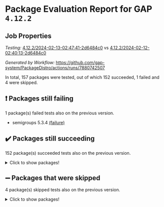 # Package Evaluation Report for GAP `4.12.2`

## Job Properties

*Testing:* [4.12.2/2024-02-13-02:47:41-2d6484c0](https://github.com/gap-system/PackageDistro/blob/data/reports/4.12.2/2024-02-13-02:47:41-2d6484c0) vs [4.12.2/2024-02-12-02:40:13-2d6484c0](https://github.com/gap-system/PackageDistro/blob/data/reports/4.12.2/2024-02-12-02:40:13-2d6484c0)

*Generated by Workflow:* https://github.com/gap-system/PackageDistro/actions/runs/7880742507

In total, 157 packages were tested, out of which 152 succeeded, 1 failed and 4 were skipped.

## :exclamation: Packages still failing

1 package(s) failed tests also on the previous version.
- semigroups 5.3.4 [(failure)](https://github.com/gap-system/PackageDistro/actions/runs/7880742507/job/21503718074)

## :heavy_check_mark: Packages still succeeding

152 package(s) succeeded tests also on the previous version.
<details><summary>Click to show packages!</summary>

- 4ti2interface 2023.02-04 [(success)](https://github.com/gap-system/PackageDistro/actions/runs/7880742507/job/21503696358)
- ace 5.6.2 [(success)](https://github.com/gap-system/PackageDistro/actions/runs/7880742507/job/21503696524)
- aclib 1.3.2 [(success)](https://github.com/gap-system/PackageDistro/actions/runs/7880742507/job/21503696698)
- agt 0.3.1 [(success)](https://github.com/gap-system/PackageDistro/actions/runs/7880742507/job/21503696866)
- alnuth 3.2.1 [(success)](https://github.com/gap-system/PackageDistro/actions/runs/7880742507/job/21503697036)
- anupq 3.3.0 [(success)](https://github.com/gap-system/PackageDistro/actions/runs/7880742507/job/21503697218)
- atlasrep 2.1.8 [(success)](https://github.com/gap-system/PackageDistro/actions/runs/7880742507/job/21503697401)
- autodoc 2023.06.19 [(success)](https://github.com/gap-system/PackageDistro/actions/runs/7880742507/job/21503697590)
- automata 1.15 [(success)](https://github.com/gap-system/PackageDistro/actions/runs/7880742507/job/21503700808)
- automgrp 1.3.2 [(success)](https://github.com/gap-system/PackageDistro/actions/runs/7880742507/job/21503701064)
- autpgrp 1.11 [(success)](https://github.com/gap-system/PackageDistro/actions/runs/7880742507/job/21503701217)
- cap 2024.01-06 [(success)](https://github.com/gap-system/PackageDistro/actions/runs/7880742507/job/21503701326)
- caratinterface 2.3.6 [(success)](https://github.com/gap-system/PackageDistro/actions/runs/7880742507/job/21503701461)
- cddinterface 2022.11.01 [(success)](https://github.com/gap-system/PackageDistro/actions/runs/7880742507/job/21503701581)
- circle 1.6.6 [(success)](https://github.com/gap-system/PackageDistro/actions/runs/7880742507/job/21503701718)
- classicpres 1.22 [(success)](https://github.com/gap-system/PackageDistro/actions/runs/7880742507/job/21503701864)
- cohomolo 1.6.11 [(success)](https://github.com/gap-system/PackageDistro/actions/runs/7880742507/job/21503702002)
- congruence 1.2.5 [(success)](https://github.com/gap-system/PackageDistro/actions/runs/7880742507/job/21503702158)
- corelg 1.56 [(success)](https://github.com/gap-system/PackageDistro/actions/runs/7880742507/job/21503702274)
- crime 1.6 [(success)](https://github.com/gap-system/PackageDistro/actions/runs/7880742507/job/21503702382)
- crisp 1.4.6 [(success)](https://github.com/gap-system/PackageDistro/actions/runs/7880742507/job/21503702478)
- crypting 0.10.4 [(success)](https://github.com/gap-system/PackageDistro/actions/runs/7880742507/job/21503702583)
- cryst 4.1.27 [(success)](https://github.com/gap-system/PackageDistro/actions/runs/7880742507/job/21503702716)
- crystcat 1.1.10 [(success)](https://github.com/gap-system/PackageDistro/actions/runs/7880742507/job/21503702830)
- ctbllib 1.3.7 [(success)](https://github.com/gap-system/PackageDistro/actions/runs/7880742507/job/21503702968)
- cubefree 1.19 [(success)](https://github.com/gap-system/PackageDistro/actions/runs/7880742507/job/21503703090)
- curlinterface 2.3.2 [(success)](https://github.com/gap-system/PackageDistro/actions/runs/7880742507/job/21503703239)
- cvec 2.8.1 [(success)](https://github.com/gap-system/PackageDistro/actions/runs/7880742507/job/21503703405)
- datastructures 0.3.0 [(success)](https://github.com/gap-system/PackageDistro/actions/runs/7880742507/job/21503703555)
- deepthought 1.0.6 [(success)](https://github.com/gap-system/PackageDistro/actions/runs/7880742507/job/21503703729)
- design 1.8 [(success)](https://github.com/gap-system/PackageDistro/actions/runs/7880742507/job/21503703899)
- difsets 2.3.1 [(success)](https://github.com/gap-system/PackageDistro/actions/runs/7880742507/job/21503704068)
- digraphs 1.6.3 [(success)](https://github.com/gap-system/PackageDistro/actions/runs/7880742507/job/21503704223)
- edim 1.3.7 [(success)](https://github.com/gap-system/PackageDistro/actions/runs/7880742507/job/21503704460)
- example 4.3.4 [(success)](https://github.com/gap-system/PackageDistro/actions/runs/7880742507/job/21503704625)
- examplesforhomalg 2023.10-01 [(success)](https://github.com/gap-system/PackageDistro/actions/runs/7880742507/job/21503704783)
- factint 1.6.3 [(success)](https://github.com/gap-system/PackageDistro/actions/runs/7880742507/job/21503704943)
- ferret 1.0.10 [(success)](https://github.com/gap-system/PackageDistro/actions/runs/7880742507/job/21503705082)
- fga 1.5.0 [(success)](https://github.com/gap-system/PackageDistro/actions/runs/7880742507/job/21503705217)
- fining 1.5.6 [(success)](https://github.com/gap-system/PackageDistro/actions/runs/7880742507/job/21503705340)
- float 1.0.4 [(success)](https://github.com/gap-system/PackageDistro/actions/runs/7880742507/job/21503705475)
- format 1.4.3 [(success)](https://github.com/gap-system/PackageDistro/actions/runs/7880742507/job/21503705591)
- forms 1.2.9 [(success)](https://github.com/gap-system/PackageDistro/actions/runs/7880742507/job/21503705714)
- fplsa 1.2.6 [(success)](https://github.com/gap-system/PackageDistro/actions/runs/7880742507/job/21503705823)
- fr 2.4.13 [(success)](https://github.com/gap-system/PackageDistro/actions/runs/7880742507/job/21503705966)
- francy 2.0.3 [(success)](https://github.com/gap-system/PackageDistro/actions/runs/7880742507/job/21503706113)
- fwtree 1.3 [(success)](https://github.com/gap-system/PackageDistro/actions/runs/7880742507/job/21503706262)
- gapdoc 1.6.6 [(success)](https://github.com/gap-system/PackageDistro/actions/runs/7880742507/job/21503706434)
- gauss 2023.02-04 [(success)](https://github.com/gap-system/PackageDistro/actions/runs/7880742507/job/21503706596)
- gaussforhomalg 2023.11-01 [(success)](https://github.com/gap-system/PackageDistro/actions/runs/7880742507/job/21503706755)
- gbnp 1.0.5 [(success)](https://github.com/gap-system/PackageDistro/actions/runs/7880742507/job/21503706911)
- generalizedmorphismsforcap 2024.01-01 [(success)](https://github.com/gap-system/PackageDistro/actions/runs/7880742507/job/21503707074)
- genss 1.6.8 [(success)](https://github.com/gap-system/PackageDistro/actions/runs/7880742507/job/21503707239)
- gradedmodules 2024.01-01 [(success)](https://github.com/gap-system/PackageDistro/actions/runs/7880742507/job/21503707407)
- gradedringforhomalg 2023.08-01 [(success)](https://github.com/gap-system/PackageDistro/actions/runs/7880742507/job/21503707562)
- grape 4.9.0 [(success)](https://github.com/gap-system/PackageDistro/actions/runs/7880742507/job/21503707741)
- groupoids 1.74 [(success)](https://github.com/gap-system/PackageDistro/actions/runs/7880742507/job/21503707894)
- grpconst 2.6.5 [(success)](https://github.com/gap-system/PackageDistro/actions/runs/7880742507/job/21503708067)
- guarana 0.96.3 [(success)](https://github.com/gap-system/PackageDistro/actions/runs/7880742507/job/21503708239)
- guava 3.18 [(success)](https://github.com/gap-system/PackageDistro/actions/runs/7880742507/job/21503708424)
- hap 1.62 [(success)](https://github.com/gap-system/PackageDistro/actions/runs/7880742507/job/21503708628)
- hapcryst 0.1.15 [(success)](https://github.com/gap-system/PackageDistro/actions/runs/7880742507/job/21503708798)
- hecke 1.5.3 [(success)](https://github.com/gap-system/PackageDistro/actions/runs/7880742507/job/21503708984)
- help 3.5 [(success)](https://github.com/gap-system/PackageDistro/actions/runs/7880742507/job/21503709144)
- homalg 2024.01-01 [(success)](https://github.com/gap-system/PackageDistro/actions/runs/7880742507/job/21503709298)
- homalgtocas 2023.11-01 [(success)](https://github.com/gap-system/PackageDistro/actions/runs/7880742507/job/21503709440)
- idrel 2.46 [(success)](https://github.com/gap-system/PackageDistro/actions/runs/7880742507/job/21503709561)
- images 1.3.2 [(success)](https://github.com/gap-system/PackageDistro/actions/runs/7880742507/job/21503709711)
- intpic 0.3.0 [(success)](https://github.com/gap-system/PackageDistro/actions/runs/7880742507/job/21503709838)
- io 4.8.2 [(success)](https://github.com/gap-system/PackageDistro/actions/runs/7880742507/job/21503709970)
- io_forhomalg 2023.02-04 [(success)](https://github.com/gap-system/PackageDistro/actions/runs/7880742507/job/21503710117)
- irredsol 1.4.4 [(success)](https://github.com/gap-system/PackageDistro/actions/runs/7880742507/job/21503710268)
- json 2.2.0 [(success)](https://github.com/gap-system/PackageDistro/actions/runs/7880742507/job/21503710434)
- jupyterkernel 1.5.0 [(success)](https://github.com/gap-system/PackageDistro/actions/runs/7880742507/job/21503710563)
- jupyterviz 1.5.6 [(success)](https://github.com/gap-system/PackageDistro/actions/runs/7880742507/job/21503710712)
- kan 1.37 [(success)](https://github.com/gap-system/PackageDistro/actions/runs/7880742507/job/21503710862)
- kbmag 1.5.11 [(success)](https://github.com/gap-system/PackageDistro/actions/runs/7880742507/job/21503711034)
- laguna 3.9.6 [(success)](https://github.com/gap-system/PackageDistro/actions/runs/7880742507/job/21503711192)
- liealgdb 2.2.1 [(success)](https://github.com/gap-system/PackageDistro/actions/runs/7880742507/job/21503711384)
- liepring 2.8 [(success)](https://github.com/gap-system/PackageDistro/actions/runs/7880742507/job/21503711523)
- liering 2.4.2 [(success)](https://github.com/gap-system/PackageDistro/actions/runs/7880742507/job/21503711688)
- linearalgebraforcap 2024.02-02 [(success)](https://github.com/gap-system/PackageDistro/actions/runs/7880742507/job/21503711857)
- localizeringforhomalg 2023.10-01 [(success)](https://github.com/gap-system/PackageDistro/actions/runs/7880742507/job/21503712019)
- loops 3.4.3 [(success)](https://github.com/gap-system/PackageDistro/actions/runs/7880742507/job/21503712209)
- lpres 1.0.3 [(success)](https://github.com/gap-system/PackageDistro/actions/runs/7880742507/job/21503712397)
- majoranaalgebras 1.5.1 [(success)](https://github.com/gap-system/PackageDistro/actions/runs/7880742507/job/21503712657)
- mapclass 1.4.6 [(success)](https://github.com/gap-system/PackageDistro/actions/runs/7880742507/job/21503712816)
- matgrp 0.70 [(success)](https://github.com/gap-system/PackageDistro/actions/runs/7880742507/job/21503712989)
- matricesforhomalg 2023.11-02 [(success)](https://github.com/gap-system/PackageDistro/actions/runs/7880742507/job/21503713172)
- modisom 2.5.4 [(success)](https://github.com/gap-system/PackageDistro/actions/runs/7880742507/job/21503713335)
- modulepresentationsforcap 2024.01-04 [(success)](https://github.com/gap-system/PackageDistro/actions/runs/7880742507/job/21503713496)
- modules 2024.01-01 [(success)](https://github.com/gap-system/PackageDistro/actions/runs/7880742507/job/21503713658)
- monoidalcategories 2024.02-02 [(success)](https://github.com/gap-system/PackageDistro/actions/runs/7880742507/job/21503713830)
- nconvex 2022.09-01 [(success)](https://github.com/gap-system/PackageDistro/actions/runs/7880742507/job/21503714003)
- nilmat 1.4.2 [(success)](https://github.com/gap-system/PackageDistro/actions/runs/7880742507/job/21503714157)
- nock 1.5 [(success)](https://github.com/gap-system/PackageDistro/actions/runs/7880742507/job/21503714295)
- normalizinterface 1.3.6 [(success)](https://github.com/gap-system/PackageDistro/actions/runs/7880742507/job/21503714425)
- nq 2.5.11 [(success)](https://github.com/gap-system/PackageDistro/actions/runs/7880742507/job/21503714562)
- numericalsgps 1.3.1 [(success)](https://github.com/gap-system/PackageDistro/actions/runs/7880742507/job/21503714675)
- openmath 11.5.3 [(success)](https://github.com/gap-system/PackageDistro/actions/runs/7880742507/job/21503714814)
- orb 4.9.0 [(success)](https://github.com/gap-system/PackageDistro/actions/runs/7880742507/job/21503714924)
- packagemanager 1.4.3 [(success)](https://github.com/gap-system/PackageDistro/actions/runs/7880742507/job/21503715064)
- patternclass 2.4.3 [(success)](https://github.com/gap-system/PackageDistro/actions/runs/7880742507/job/21503715188)
- permut 2.0.5 [(success)](https://github.com/gap-system/PackageDistro/actions/runs/7880742507/job/21503715332)
- polenta 1.3.10 [(success)](https://github.com/gap-system/PackageDistro/actions/runs/7880742507/job/21503715464)
- polymaking 0.8.7 [(success)](https://github.com/gap-system/PackageDistro/actions/runs/7880742507/job/21503715597)
- primgrp 3.4.4 [(success)](https://github.com/gap-system/PackageDistro/actions/runs/7880742507/job/21503715757)
- profiling 2.5.4 [(success)](https://github.com/gap-system/PackageDistro/actions/runs/7880742507/job/21503715913)
- qdistrnd 0.9.3 [(success)](https://github.com/gap-system/PackageDistro/actions/runs/7880742507/job/21503716095)
- qpa 1.35 [(success)](https://github.com/gap-system/PackageDistro/actions/runs/7880742507/job/21503716267)
- quagroup 1.8.4 [(success)](https://github.com/gap-system/PackageDistro/actions/runs/7880742507/job/21503716412)
- radiroot 2.9 [(success)](https://github.com/gap-system/PackageDistro/actions/runs/7880742507/job/21503716567)
- rcwa 4.7.1 [(success)](https://github.com/gap-system/PackageDistro/actions/runs/7880742507/job/21503716735)
- rds 1.8 [(success)](https://github.com/gap-system/PackageDistro/actions/runs/7880742507/job/21503716864)
- recog 1.4.2 [(success)](https://github.com/gap-system/PackageDistro/actions/runs/7880742507/job/21503716996)
- repndecomp 1.3.0 [(success)](https://github.com/gap-system/PackageDistro/actions/runs/7880742507/job/21503717185)
- repsn 3.1.2 [(success)](https://github.com/gap-system/PackageDistro/actions/runs/7880742507/job/21503717329)
- resclasses 4.7.3 [(success)](https://github.com/gap-system/PackageDistro/actions/runs/7880742507/job/21503717463)
- ringsforhomalg 2023.11-02 [(success)](https://github.com/gap-system/PackageDistro/actions/runs/7880742507/job/21503717643)
- sco 2023.08-01 [(success)](https://github.com/gap-system/PackageDistro/actions/runs/7880742507/job/21503717796)
- scscp 2.4.2 [(success)](https://github.com/gap-system/PackageDistro/actions/runs/7880742507/job/21503717938)
- sglppow 2.3 [(success)](https://github.com/gap-system/PackageDistro/actions/runs/7880742507/job/21503718233)
- sgpviz 0.999.5 [(success)](https://github.com/gap-system/PackageDistro/actions/runs/7880742507/job/21503718367)
- simpcomp 2.1.14 [(success)](https://github.com/gap-system/PackageDistro/actions/runs/7880742507/job/21503718522)
- singular 2023.02.09 [(success)](https://github.com/gap-system/PackageDistro/actions/runs/7880742507/job/21503718703)
- sl2reps 1.1 [(success)](https://github.com/gap-system/PackageDistro/actions/runs/7880742507/job/21503718840)
- sla 1.5.3 [(success)](https://github.com/gap-system/PackageDistro/actions/runs/7880742507/job/21503719087)
- smallgrp 1.5.3 [(success)](https://github.com/gap-system/PackageDistro/actions/runs/7880742507/job/21503719233)
- smallsemi 0.6.13 [(success)](https://github.com/gap-system/PackageDistro/actions/runs/7880742507/job/21503719374)
- sonata 2.9.6 [(success)](https://github.com/gap-system/PackageDistro/actions/runs/7880742507/job/21503719484)
- sophus 1.27 [(success)](https://github.com/gap-system/PackageDistro/actions/runs/7880742507/job/21503719611)
- sotgrps 1.2 [(success)](https://github.com/gap-system/PackageDistro/actions/runs/7880742507/job/21503719743)
- spinsym 1.5.2 [(success)](https://github.com/gap-system/PackageDistro/actions/runs/7880742507/job/21503719884)
- standardff 1.0 [(success)](https://github.com/gap-system/PackageDistro/actions/runs/7880742507/job/21503720033)
- symbcompcc 1.3.2 [(success)](https://github.com/gap-system/PackageDistro/actions/runs/7880742507/job/21503720206)
- thelma 1.3 [(success)](https://github.com/gap-system/PackageDistro/actions/runs/7880742507/job/21503720369)
- tomlib 1.2.11 [(success)](https://github.com/gap-system/PackageDistro/actions/runs/7880742507/job/21503720546)
- toolsforhomalg 2023.11-01 [(success)](https://github.com/gap-system/PackageDistro/actions/runs/7880742507/job/21503720693)
- toric 1.9.5 [(success)](https://github.com/gap-system/PackageDistro/actions/runs/7880742507/job/21503720820)
- toricvarieties 2022.07.13 [(success)](https://github.com/gap-system/PackageDistro/actions/runs/7880742507/job/21503720964)
- transgrp 3.6.5 [(success)](https://github.com/gap-system/PackageDistro/actions/runs/7880742507/job/21503721118)
- ugaly 4.1.3 [(success)](https://github.com/gap-system/PackageDistro/actions/runs/7880742507/job/21503721250)
- unipot 1.5 [(success)](https://github.com/gap-system/PackageDistro/actions/runs/7880742507/job/21503721389)
- unitlib 4.2.0 [(success)](https://github.com/gap-system/PackageDistro/actions/runs/7880742507/job/21503721545)
- utils 0.85 [(success)](https://github.com/gap-system/PackageDistro/actions/runs/7880742507/job/21503721692)
- uuid 0.7 [(success)](https://github.com/gap-system/PackageDistro/actions/runs/7880742507/job/21503721863)
- walrus 0.9991 [(success)](https://github.com/gap-system/PackageDistro/actions/runs/7880742507/job/21503722320)
- wedderga 4.10.4 [(success)](https://github.com/gap-system/PackageDistro/actions/runs/7880742507/job/21503722482)
- xmod 2.92 [(success)](https://github.com/gap-system/PackageDistro/actions/runs/7880742507/job/21503722672)
- xmodalg 1.23 [(success)](https://github.com/gap-system/PackageDistro/actions/runs/7880742507/job/21503722848)
- yangbaxter 0.10.3 [(success)](https://github.com/gap-system/PackageDistro/actions/runs/7880742507/job/21503723006)
- zeromqinterface 0.14 [(success)](https://github.com/gap-system/PackageDistro/actions/runs/7880742507/job/21503723178)
</details>

## :heavy_minus_sign: Packages that were skipped

4 package(s) skipped tests also on the previous version.
<details><summary>Click to show packages!</summary>

- browse 1.8.21 [(skipped)](https://github.com/gap-system/PackageDistro/actions/runs/7880742507/job/21503227563)
- itc 1.5.1 [(skipped)](https://github.com/gap-system/PackageDistro/actions/runs/7880742507/job/21503227563)
- polycyclic 2.16 [(skipped)](https://github.com/gap-system/PackageDistro/actions/runs/7880742507/job/21503227563)
- xgap 4.32 [(skipped)](https://github.com/gap-system/PackageDistro/actions/runs/7880742507/job/21503227563)
</details>

